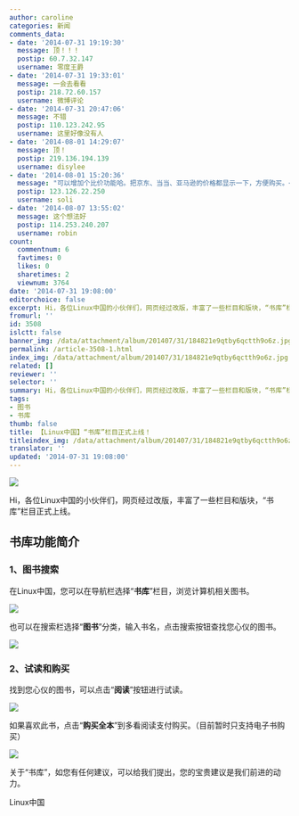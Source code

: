 ```yaml
---
author: caroline
categories: 新闻
comments_data:
- date: '2014-07-31 19:19:30'
  message: 顶！！！
  postip: 60.7.32.147
  username: 零度王爵
- date: '2014-07-31 19:33:01'
  message: 一会去看看
  postip: 218.72.60.157
  username: 微博评论
- date: '2014-07-31 20:47:06'
  message: 不错
  postip: 110.123.242.95
  username: 这里好像没有人
- date: '2014-08-01 14:29:07'
  message: 顶！
  postip: 219.136.194.139
  username: disylee
- date: '2014-08-01 15:20:36'
  message: "可以增加个比价功能哈。把京东、当当、亚马逊的价格都显示一下，方便购买。<br />\r\n<br />\r\n以后还可以自己卖书哈。或许可以盈利。"
  postip: 123.126.22.250
  username: soli
- date: '2014-08-07 13:55:02'
  message: 这个想法好
  postip: 114.253.240.207
  username: robin
count:
  commentnum: 6
  favtimes: 0
  likes: 0
  sharetimes: 2
  viewnum: 3764
date: '2014-07-31 19:08:00'
editorchoice: false
excerpt: Hi，各位Linux中国的小伙伴们，网页经过改版，丰富了一些栏目和版块，“书库”栏目正式上线。在Linux中国，您可以在导航栏选择“书库”栏目，浏览计算机相关图书。也可以在搜索栏选择“图书”分类，输入书名，点击搜索按钮查找您心仪的图书。
fromurl: ''
id: 3508
islctt: false
banner_img: /data/attachment/album/201407/31/184821e9qtby6qctth9o6z.jpg
permalink: /article-3508-1.html
index_img: /data/attachment/album/201407/31/184821e9qtby6qctth9o6z.jpg
related: []
reviewer: ''
selector: ''
summary: Hi，各位Linux中国的小伙伴们，网页经过改版，丰富了一些栏目和版块，“书库”栏目正式上线。在Linux中国，您可以在导航栏选择“书库”栏目，浏览计算机相关图书。也可以在搜索栏选择“图书”分类，输入书名，点击搜索按钮查找您心仪的图书。
tags:
- 图书
- 书库
thumb: false
title: 【Linux中国】“书库”栏目正式上线！
titleindex_img: /data/attachment/album/201407/31/184821e9qtby6qctth9o6z.jpg
translator: ''
updated: '2014-07-31 19:08:00'
---
```


![](/data/attachment/album/201407/31/184821e9qtby6qctth9o6z.jpg)


Hi，各位Linux中国的小伙伴们，网页经过改版，丰富了一些栏目和版块，“书库”栏目正式上线。


书库功能简介
------


### 1、图书搜索


在Linux中国，您可以在导航栏选择“**书库**”栏目，浏览计算机相关图书。


![](/data/attachment/album/201407/31/173905rx3tmlxvp3v2mhbl.jpg)


也可以在搜索栏选择“**图书**”分类，输入书名，点击搜索按钮查找您心仪的图书。


![](/data/attachment/album/201407/31/175156y9zwwh89z0h0ns40.png)


### 2、试读和购买


找到您心仪的图书，可以点击“**阅读**”按钮进行试读。


![](/data/attachment/album/201407/31/180328d7yy0y88fyy88gzy.png)


如果喜欢此书，点击“**购买全本**”到多看阅读支付购买。（目前暂时只支持电子书购买）


![](/data/attachment/album/201407/31/180722h618lwplbncwq4b6.png)


关于“书库”，如您有任何建议，可以给我们提出，您的宝贵建议是我们前进的动力。


Linux中国